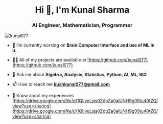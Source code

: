 <h1 align="center">Hi 👋, I'm Kunal Sharma</h1>
<h3 align="center">AI Engineer, Mathematician, Programmer</h3>

<p align="left"> <img src="https://komarev.com/ghpvc/?username=kunal077&label=Profile%20views&color=0e75b6&style=flat" alt="kunal077" /> </p>

- 🔭 I’m currently working on **Brain Computer Interface and use of ML in it.**

- 👨‍💻 All of my projects are available at [https://github.com/kunal077](https://github.com/kunal077)

- 💬 Ask me about **Algebra, Analysis, Statistics, Python, AI, ML, BCI**

- 📫 How to reach me **kushkunal077@gmail.com**

- 📄 Know about my experiences [https://drive.google.com/file/d/1QlIvqLsjs0ZdpZa0aIUNH9g09tu40tZQ/view?usp=sharing](https://drive.google.com/file/d/1QlIvqLsjs0ZdpZa0aIUNH9g09tu40tZQ/view?usp=sharing)



